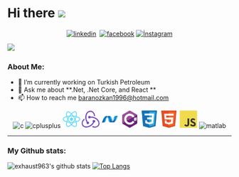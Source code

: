 # Hi there <img src="https://github.com/TheDudeThatCode/TheDudeThatCode/blob/master/Assets/Hi.gif" width="20px">
<p align="center">
<a href="https://linkedin.com/in/baran-özkan-091889151" target="blank"><img align="center" src="https://cdn.jsdelivr.net/npm/simple-icons@3.0.1/icons/linkedin.svg" alt="linkedin" height="20" width="20" /></a>&nbsp;
<a href="https://www.facebook.com/baran.ozkan.374" target="blank"><img align="center" src="https://cdn.jsdelivr.net/npm/simple-icons@3.0.1/icons/facebook.svg" alt="facebook" height="20" width="20" /></a>
<a href="https://www.instagram.com/brnozkan"><img align="center" alt="İnstagram" width="22px" src="https://cdn.jsdelivr.net/npm/simple-icons@3.0.1/icons/instagram.svg" /></a>
</p>

![](https://camo.githubusercontent.com/992babdffd8c74a1502de375fbdf7e4d54773242/68747470733a2f2f6d656469612e67697068792e636f6d2f6d656469612f53576f536b4e36447854737a71494b4571762f67697068792e676966)

### About Me:
- 🏦  I’m currently working on Turkish Petroleum
- 💬 Ask me about **.Net, .Net Core, and React **
- 📫 How to reach me baranozkan1996@hotmail.com

<p align="center">
<img src="https://devicons.github.io/devicon/devicon.git/icons/c/c-original.svg" alt="c" width="40" height="40"/> 
<img src="https://devicons.github.io/devicon/devicon.git/icons/cplusplus/cplusplus-original.svg" alt="cplusplus" width="40" height="40"/> 
<img src="https://raw.githubusercontent.com/devicons/devicon/master/icons/react/react-original.svg" alt="react" width="40" height="40"/> 
<img src="https://raw.githubusercontent.com/devicons/devicon/master/icons/redux/redux-original.svg" alt="redux" width="40" height="40"/> 
<img src="https://raw.githubusercontent.com/devicons/devicon/master/icons/dot-net/dot-net-original.svg" alt=".NET" width="40" height="40"/> 
<img src="https://raw.githubusercontent.com/devicons/devicon/master/icons/csharp/csharp-original.svg" alt="C#" width="40" height="40"/> 
<img src="https://raw.githubusercontent.com/devicons/devicon/master/icons/css3/css3-original.svg" alt="css3" width="40" height="40"/> 
<img src="https://raw.githubusercontent.com/devicons/devicon/master/icons/html5/html5-original.svg" alt="html5" width="40" height="40"/> 
<img src="https://raw.githubusercontent.com/devicons/devicon/master/icons/javascript/javascript-original.svg" alt="js" width="40" height="40"/> 
<img src="https://upload.wikimedia.org/wikipedia/commons/thumb/2/21/Matlab_Logo.png/667px-Matlab_Logo.png" alt="matlab" width="40" height="40"/> 
</p>

---
### My Github stats:
![exhaust963's github stats](https://github-readme-stats.vercel.app/api?username=exhaust963&show_icons=true&title_color=ffc857&icon_color=8ac926&text_color=daf7dc&bg_color=151515&hide=["stars"])
[![Top Langs](https://github-readme-stats.vercel.app/api/top-langs/?username=exhaust963&layout=compact&text_color=daf7dc&bg_color=151515)](https://github.com/exhaust963/github-readme-stats)
